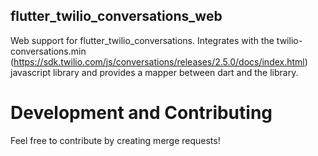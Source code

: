 ## flutter_twilio_conversations_web
Web support for flutter_twilio_conversations.
Integrates with the twilio-conversations.min (https://sdk.twilio.com/js/conversations/releases/2.5.0/docs/index.html) javascript library and provides a mapper between dart and the library.

# Development and Contributing
Feel free to contribute by creating merge requests!
